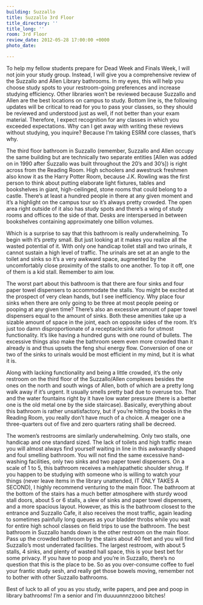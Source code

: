 ```yaml
---
building: Suzzallo
title: Suzzallo 3rd Floor
title_directory: ''
title_long: ''
room: 3rd Floor
review_date: 2012-05-28 17:00:00 +0000
photo_date: 

---
```

To help my fellow students prepare for Dead Week and Finals Week, I will not join your study group. Instead, I will give you a comprehensive review of the Suzzallo and Allen Library bathrooms. In my eyes, this will help you choose study spots to your restroom-going preferences and increase studying efficiency. Other libraries won’t be reviewed because Suzzallo and Allen are the best locations on campus to study. Bottom line is, the following updates will be critical to read for you to pass your classes, so they should be reviewed and understood just as well, if not better than your exam material. Therefore, I expect recognition for any classes in which you exceeded expectations. Why can I get away with writing these reviews without studying, you inquire? Because I’m taking ESRM core classes, that’s why.

The third floor bathroom in Suzzallo (remember, Suzzallo and Allen occupy the same building but are technically two separate entities \[Allen was added on in 1990 after Suzzallo was built throughout the 20’s and 30’s\]) is right across from the Reading Room. High schoolers and awestruck freshmen also know it as the Harry Potter Room, because J.K. Rowling was the first person to think about putting elaborate light fixtures, tables and bookshelves in giant, high-ceilinged, stone rooms that could belong to a castle. There’s at least a hundred people in there at any given moment and it’s a highlight on the campus tour so it’s always pretty crowded. The open area right outside of it also has study spots and there’s a wing of study rooms and offices to the side of that. Desks are interspersed in between bookshelves containing approximately one billion volumes.

Which is a surprise to say that this bathroom is really underwhelming. To begin with it’s pretty small. But just looking at it makes you realize all the wasted potential of it. With only one handicap toilet stall and two urinals, it cannot sustain a high level of traffic. The urinals are set at an angle to the toilet and sinks so it’s a very awkward space, augmented by the uncomfortably close proximity of the stalls to one another. To top it off, one of them is a kid stall. Remember to aim low.

The worst part about this bathroom is that there are four sinks and four paper towel dispensers to accommodate the stalls. You might be excited at the prospect of very clean hands, but I see inefficiency. Why place four sinks when there are only going to be three at most people peeing or pooping at any given time? There’s also an excessive amount of paper towel dispensers equal to the amount of sinks. Both these amenities take up a sizable amount of space in the joint, each on opposite sides of the room. It’s just too damn disproportionate of a receptacle:sink ratio for utmost functionality. It’s like having a hundred guns with one round of bullets. The excessive things also make the bathroom seem even more crowded than it already is and thus upsets the feng shui energy flow. Conversion of one or two of the sinks to urinals would be most efficient in my mind, but it is what it is.

Along with lacking functionality and being a little crowded, it’s the only restroom on the third floor of the Suzzallo/Allen complexes besides the ones on the north and south wings of Allen, both of which are a pretty long walk away if it’s urgent. It usually smells pretty bad due to overuse too. That and the water fountains right by it have low water pressure (there is a better one is the old metal one by the side staircase). Basically, everything about this bathroom is rather unsatisfactory, but if you’re hitting the books in the Reading Room, you really don’t have much of a choice. A meager one a three-quarters out of five and zero quarters rating shall be decreed.

The women’s restrooms are similarly underwhelming. Only two stalls, one handicap and one standard sized. The lack of toilets and high traffic mean you will almost always find yourself waiting in line in this awkwardly shaped and foul smelling bathroom. You will not find the same excessive hand-washing facilities, only two sinks and two paper towel dispensers. On a scale of 1 to 5, this bathroom receives a meh/apathetic shoulder shrug. If you happen to be studying with someone who is willing to watch your things (never leave items in the library unattended, IT ONLY TAKES A SECOND), I highly recommend venturing to the main floor. The bathroom at the bottom of the stairs has a much better atmosphere with sturdy wood stall doors, about 5 or 6 stalls, a slew of sinks and paper towel dispensers, and a more spacious layout. However, as this is the bathroom closest to the entrance and Suzzallo Cafe, it also receives the most traffic, again leading to sometimes painfully long queues as your bladder throbs while you wait for entire high school classes on field trips to use the bathroom. The best bathroom in Suzzallo hands down is the other restroom on the main floor. Pass up the crowded bathroom by the stairs about 40 feet and you will find Suzzallo’s most underrated facilities. The largest restroom, with about 5 stalls, 4 sinks, and plenty of wasted hall space, this is your best bet for some privacy. If you have to poop and you’re in Suzzallo, there’s no question that this is the place to be. So as you over-consume coffee to fuel your frantic study sesh, and really get those bowels moving, remember not to bother with other Suzzallo bathrooms.

Best of luck to all of you as you study, write papers, and pee and poop in library bathrooms! I’m a senior and I’m duuuunnnzzooo bitches!